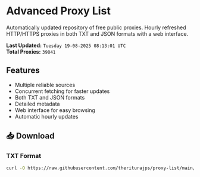 # Advanced Proxy List

Automatically updated repository of free public proxies. Hourly refreshed HTTP/HTTPS proxies in both TXT and JSON formats with a web interface.

**Last Updated:** `Tuesday 19-08-2025 08:13:01 UTC`  
**Total Proxies:** `39841`

## Features
- Multiple reliable sources
- Concurrent fetching for faster updates
- Both TXT and JSON formats
- Detailed metadata
- Web interface for easy browsing
- Automatic hourly updates

## 📥 Download

### TXT Format
```bash
curl -O https://raw.githubusercontent.com/theriturajps/proxy-list/main/proxies.txt